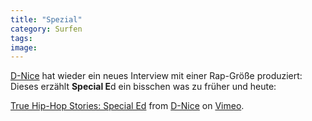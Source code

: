 ```yaml
---
title: "Spezial"
category: Surfen
tags: 
image: 
---
```


[D-Nice](http://www.d-nice.com) hat wieder ein neues Interview mit einer Rap-Größe produziert: Dieses erzählt **Special E**d ein bisschen was zu früher und heute:  
  
[True Hip-Hop Stories: Special Ed](http://vimeo.com/4150089) from [D-Nice](http://vimeo.com/dnicecollection) on [Vimeo](http://vimeo.com).